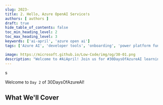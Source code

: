 ```yaml
---
slug: 2023-
title: 2. Hello, Azure OpenAI Service!s
authors: [ authors ]
draft: true
hide_table_of_contents: false
toc_min_heading_level: 2
toc_max_heading_level: 3
keywords: ['ai-april', 'azure open ai']
tags: ['Azure AI', 'developer tools', 'onboarding', 'power platform fundamentals', '30DaysOfLowCode', 'recap']

image: https://microsoft.github.io/Low-Code/img/og/30-01.png
description: "Welcome to #AiApril! Join us for #30DaysOfAzureAI learning, skilling and discussions at https://aka.ms/ai-april"
---
```


<head>

  <meta name="twitter:url" content="https://microsoft.github.io/Low-Code/blog/2023-day2" />
  <meta name="twitter:title" content="Hello, Azure OpenAI Service!" />s
  <meta name="twitter:description" content="Welcome to #AiApril! Join us for #30DaysOfAzureAI learning, skilling and discussions at https://aka.ms/ai-april" />
  <meta name="twitter:image" content="https://microsoft.github.io/Low-Code/blog/2023-day2/twitter.png" />
  <meta name="twitter:card" content="summary_large_image" />
  <meta name="twitter:creator" content="dglover" />
  <meta name="twitter:site" content="@AzureAdvocates" /> 
  
  <link rel="canonical" 
     href="https://microsoft.github.io/Low-Code/blog/2023-day2" /> 
</head>

Welcome to `Day 2` of 30DaysOfAzureAI!

## What We'll Cover

<!-- 
- Azure OpenAI Service
- Azure OpenAI Python SDK
 -->
